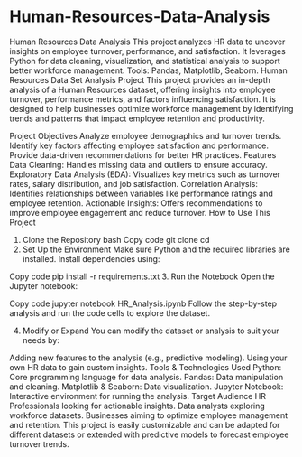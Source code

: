 # Human-Resources-Data-Analysis
Human Resources Data Analysis  This project analyzes HR data to uncover insights on employee turnover, performance, and satisfaction. It leverages Python for data cleaning, visualization, and statistical analysis to support better workforce management.  Tools: Pandas, Matplotlib, Seaborn.
Human Resources Data Set Analysis Project
This project provides an in-depth analysis of a Human Resources dataset, offering insights into employee turnover, performance metrics, and factors influencing satisfaction. It is designed to help businesses optimize workforce management by identifying trends and patterns that impact employee retention and productivity.

Project Objectives
Analyze employee demographics and turnover trends.
Identify key factors affecting employee satisfaction and performance.
Provide data-driven recommendations for better HR practices.
Features
Data Cleaning: Handles missing data and outliers to ensure accuracy.
Exploratory Data Analysis (EDA): Visualizes key metrics such as turnover rates, salary distribution, and job satisfaction.
Correlation Analysis: Identifies relationships between variables like performance ratings and employee retention.
Actionable Insights: Offers recommendations to improve employee engagement and reduce turnover.
How to Use This Project
1. Clone the Repository
bash
Copy code
git clone <repository-url>
cd <repository-folder>
2. Set Up the Environment
Make sure Python and the required libraries are installed. Install dependencies using:

Copy code
pip install -r requirements.txt
3. Run the Notebook
Open the Jupyter notebook:

Copy code
jupyter notebook HR_Analysis.ipynb
Follow the step-by-step analysis and run the code cells to explore the dataset.

4. Modify or Expand
You can modify the dataset or analysis to suit your needs by:

Adding new features to the analysis (e.g., predictive modeling).
Using your own HR data to gain custom insights.
Tools & Technologies Used
Python: Core programming language for data analysis.
Pandas: Data manipulation and cleaning.
Matplotlib & Seaborn: Data visualization.
Jupyter Notebook: Interactive environment for running the analysis.
Target Audience
HR Professionals looking for actionable insights.
Data analysts exploring workforce datasets.
Businesses aiming to optimize employee management and retention.
This project is easily customizable and can be adapted for different datasets or extended with predictive models to forecast employee turnover trends.






